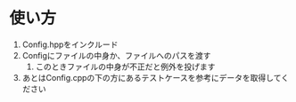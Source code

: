 # 使い方
1. Config.hppをインクルード
2. Configにファイルの中身か、ファイルへのパスを渡す
   1. このときファイルの中身が不正だと例外を投げます
3. あとはConfig.cppの下の方にあるテストケースを参考にデータを取得してください